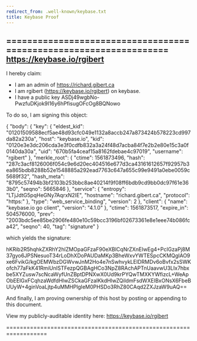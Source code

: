 ```yaml
---
redirect_from: .well-known/keybase.txt
title: Keybase Proof
---
```

==================================================================
https://keybase.io/rgibert
--------------------------------------------------------------------

I hereby claim:

  * I am an admin of https://richard.gibert.ca
  * I am rgibert (https://keybase.io/rgibert) on keybase.
  * I have a public key ASDj49wgbNo-PwzfuDKjok9I16y6hPfisugOFcOg8BQNowo

To do so, I am signing this object:

{
  "body": {
    "key": {
      "eldest_kid": "01201509588ecf5ae48d93cfc049e1132a8accb247a873424b578223cd997da82a230a",
      "host": "keybase.io",
      "kid": "0120e3e3dc206cda3e3f0cdfb832a3a24f48d7acba84f7e2b2e80e15c3a0f0140da30a",
      "uid": "670b5fa4ceaf15a8162fdebae4c97019",
      "username": "rgibert"
    },
    "merkle_root": {
      "ctime": 1561873496,
      "hash": "287c3acf8126006f054c9e6d20ec404516e677d3ca43161612657f92957b3ea865bdb8288b52e1548885a292ead7763c647a655c99e9491a0ebe0059c5689f32",
      "hash_meta": "8795c57494b3bf2103b253bbc8ae40214f9f08ff6bdb9cd9bb0dc97f61e363b0",
      "seqno": 5665846
    },
    "service": {
      "entropy": "LTjJdtG5pqHeGNy7AqrxN2IE",
      "hostname": "richard.gibert.ca",
      "protocol": "https:"
    },
    "type": "web_service_binding",
    "version": 2
  },
  "client": {
    "name": "keybase.io go client",
    "version": "4.1.0"
  },
  "ctime": 1561873517,
  "expire_in": 504576000,
  "prev": "2003bdc5ee85be2906fe480e10c59bcc3196bf02673361e8e1eee74b086fca42",
  "seqno": 40,
  "tag": "signature"
}

which yields the signature:

hKRib2R5hqhkZXRhY2hlZMOpaGFzaF90eXBlCqNrZXnEIwEg4+PcIGzaPj8M37gyo6JPSNesuoT34rLoDhXDoPAUDaMKp3BheWxvYWTESpcCKMQgIAO9xe6FvikG/kgOEMWbzDGWvwJnM2Ho4e7nSwhvykLEIDRMDv6oBvfx2sSWKofch77aFkK41RmiUnISTFezpQGBAgHCo3NpZ8RAchAPTnUaavwU3LIx7hbxbe5XYZusw7scNcaWyfUnZBptDPNXwX0Ud9krPYQwTMXKYWfizcL+WeApObEEIGxFCqhzaWdfdHlwZSCkaGFzaIKkdHlwZQildmFsdWXEIBxONsX6FbeBUUyW+4ginVoaLjtp4uMMHPlgIeM0PHSDo3RhZ80CAqd2ZXJzaW9uAQ==

And finally, I am proving ownership of this host by posting or
appending to this document.

View my publicly-auditable identity here: https://keybase.io/rgibert

==================================================================
